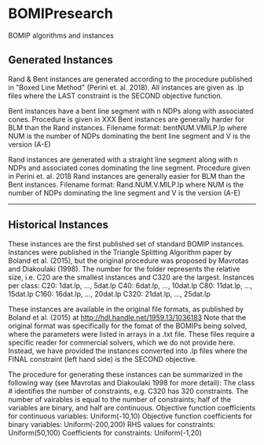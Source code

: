 # BOMIPresearch
BOMIP algorithms and instances

## Generated Instances 
Rand & Bent instances are generated according to the procedure published in "Boxed Line Method" (Perini et. al. 2018).
All instances are given as .lp files where the LAST constraint is the SECOND objective function.

Bent instances have a bent line segment with n NDPs along with associated cones.
Procedure is given in XXX
Bent instances are generally harder for BLM than the Rand instances.
Filename format: bentNUM.VMILP.lp where NUM is the number of NDPs dominating the bent line segment and V is the version (A-E)

Rand instances are generated with a straight line segment along with n NDPs and associated cones dominating the line segment. 
Procedure given in Perini et. al. 2018
Rand instances are generally easier for BLM than the Bent instances.
Filename format: Rand.NUM.V.MILP.lp where NUM is the number of NDPs dominating the line segment and V is the version (A-E)

---------------------------------------------------------------------------------------------------------------------------

## Historical Instances 
These instances are the first published set of standard BOMIP instances.
Instances were published in the Triangle Splitting Algorithm paper by Boland et al. (2015),
but the original procedure was proposed by Mavrotas and Diakoulaki (1998).
The number for the folder represents the relative size, i.e. C20 are the smallest instances and C320 are the largest.
Instances per class:
C20: 1dat.lp, ..., 5dat.lp
C40: 6dat.lp, ..., 10dat.lp
C80: 11dat.lp, ..., 15dat.lp
C160: 16dat.lp, ..., 20dat.lp
C320: 21dat.lp, ..., 25dat.lp

These instances are available in the original file formats, as published by Boland et al. (2015) at 
http://hdl.handle.net/1959.13/1036183
Note that the original format was specifically for the fomat of the BOMIPs being solved, where the parameters were listed in arrays in a .txt file.
These files require a specific reader for commercial solvers, which we do not provide here.
Instead, we have provided the instances converted into .lp files where the FINAL constraint (left hand side) is the SECOND objective.

The procedure for generating these instances can be summarized in the following way (see Mavrotas and Diakoulaki 1998 for more detail):
The class # identifies the number of constraints, e.g. C320 has 320 constraints.
The number of vairables is equal to the number of constraints; half of the variables are binary, and half are continuous.
Objective function coefficients for continuous variables: Uniform(-10,10)
Objective function coefficients for binary variables: Uniform(-200,200)
RHS values for constraints: Uniform(50,100)
Coefficients for constraints: Uniform(-1,20)
